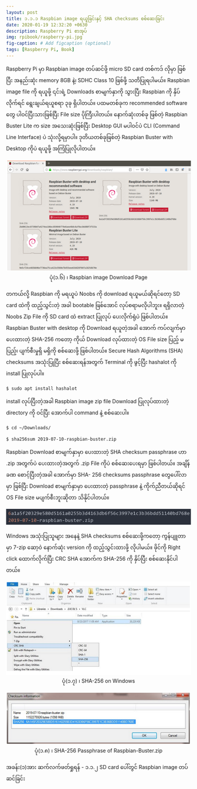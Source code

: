 ```yaml
---
layout: post
title: ၁.၁.၁ Raspbian image ရယူခြင်းနှင့် SHA checksums စစ်ဆေးခြင်း
date: 2020-01-19 12:32:20 +0630
description: Raspberry Pi စာအုပ်
img: rpibook/raspberry-pi.jpg
fig-caption: # Add figcaption (optional)
tags: [Raspberry Pi, Book]
---
```

Raspberry Pi မှာ Raspbian image တပ်ဆင်ဖို့ micro SD card တစ်ကဒ် လိုမှာ ဖြစ်ပြီး အနည်းဆုံး memory 8GB နဲ့၊ SDHC Class 10 ဖြစ်ဖို့ သတိပြုရပါမယ်။ Raspbian image file ကို ရယူဖို့ ၎င်းရဲ့ <a style="text-decoration:none" href="https://www.raspberrypi.org/downloads/">Downloads စာမျက်နှာ</a>ကို သွားပြီး Raspbian ကို နှိပ်လိုက်ရင် ရွေးချယ်ရယူစရာ ၃ခု ရှိပါတယ်။ ပထမတစ်ခုက recommended software တွေ ပါဝင်ပြီးသားဖြစ်ပြီး File size ပိုကြီးပါတယ်။ နောက်ဆုံးတစ်ခု ဖြစ်တဲ့ Raspbian Buster Lite က size အသေးဆုံးဖြစ်ပြီး Desktop GUI မပါဝင်ပဲ CLI (Command Line Interface) ပဲ သုံးလို့ရမှာပါ။ ဒုတိယတစ်ခုဖြစ်တဲ့ Raspbian Buster with Desktop ကိုပဲ ရယူဖို့ အကြံပြုလိုပါတယ်။ 

<p align="center">
<img src="/assets/img/rpibook/os-download.png">
<br>
<a>ပုံ(၁.၆) ၊ Raspbian image Download Page</a>
</p>

တကယ်လို့ Raspbian ကို မရယူပဲ Noobs ကို download ရယူမယ်ဆိုရင်တော့ SD card ထဲကို ထည့်သွင်းတဲ့ အခါ bootable ဖြစ်အောင် လုပ်စရာမလိုပါဘူး။ ရရှိလာတဲ့ Noobs Zip File ကို SD card ထဲ extract ပြုလုပ် ပေးလိုက်ရုံပဲ ဖြစ်ပါတယ်။ Raspbian Buster with desktop ကို Download ရယူတဲ့အခါ အောက် ကပ်လျက်မှာ ပေးထားတဲ့ SHA-256 ကတော့ ကိုယ် Download လုပ်ထားတဲ့ OS File size ပြည့် မပြည့်၊ ပျက်စီးမှုရှိ မရှိကို စစ်ဆေးဖို့ ဖြစ်ပါတယ်။ Secure Hash Algorithms (SHA) checksums အသုံးပြုပြီး စစ်ဆေးရန်အတွက် Terminal ကို ဖွင့်ပြီး hashalot ကို install ပြုလုပ်ပါ။

`$ sudo apt install hashalot`

install လုပ်ပြီးတဲ့အခါ Raspbian image zip file Download ပြုလုပ်ထားတဲ့ directory ကို ဝင်ပြီး အောက်ပါ command နဲ့ စစ်ဆေးပါ။

`$ cd ~/Downloads/`

`$ sha256sum 2019-07-10-raspbian-buster.zip`

Raspbian Download စာမျက်နှာမှာ ပေးထားတဲ့ SHA checksum passphrase ဟာ .zip အတွက်ပဲ ပေးထားတဲ့အတွက် .zip File ကိုပဲ စစ်ဆေးပေးရမှာ ဖြစ်ပါတယ်။ အချိန်ခဏ စောင့်ပြီးတဲ့အခါ အောက်မှာ SHA- 256 checksums passphrase တွေပေါ်လာမှာ ဖြစ်ပြီး Download စာမျက်နှာမှာ ပေးထားတဲ့ passphrase နဲ့ ကိုက်ညီတယ်ဆိုရင် OS File size မပျက်စီးဘူးဆိုတာ သိနိုင်ပါတယ်။

<p align="center">
<img src="/assets/img/rpibook/sha-cmd.png">
</p>

Windows အသုံးပြုသူများ အနေနဲ့ SHA checksums စစ်ဆေးဖို့ကတော့ ကွန်ပျူတာမှာ 7-zip ဆော့ဝဲ နောက်ဆုံး version ကို ထည့်သွင်းထားဖို့ လိုပါမယ်။ ဖိုင်ကို Right click ထောက်လိုက်ပြီး CRC SHA အောက်က SHA-256 ကို နှိပ်ပြီး စစ်ဆေးနိုင်ပါတယ်။

<p align="center">
<img src="/assets/img/rpibook/sha-check.png">
<br>
<a>ပုံ(၁.၇) ၊ SHA-256 on Windows</a>
</p>

<p align="center">
<img src="/assets/img/rpibook/sha-256.png">
<br>
<a>ပုံ(၁.၈) ၊ SHA-256 Passphrase of Raspbian-Buster.zip</a>
</p>

အခန်း(၁)အား ဆက်လက်ဖတ်ရှုရန် - <a style="text-decoration:none" href="https://kogyikaunghtet.com/sdcard/">၁.၁.၂ SD card ပေါ်တွင် Raspbian image တပ်ဆင်ခြင်း</a>
